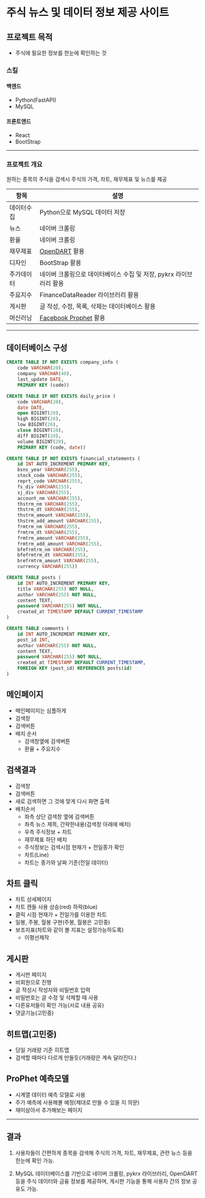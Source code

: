 # 주식 뉴스 및 데이터 정보 제공 사이트

## 프로젝트 목적
- 주식에 필요한 정보를 한눈에 확인하는 것

### 스킬

#### 백엔드
- Python(FastAPI)
- MySQL

#### 프론트엔드
- React
- BootStrap

---

### 프로젝트 개요  

원하는 종목의 주식을 검색시 주식의 가격, 차트, 재무제표 및 뉴스를 제공

|항목      | 설명                                                                               |
|----------|-----------------------------------------------------------------------------------|
|데이터수집| Python으로 MySQL 데이터 저장                                                       |
|뉴스      | 네이버 크롤링                                                                      |
|환율      | 네이버 크롤링                                                                      |
|재무제표  | [OpenDART](https://opendart.fss.or.kr/intro/main.do) 활용                          |
|디자인    | BootStrap 활용                                                                     |
|주가데이터| 네이버 크롤링으로 데이터베이스 수집 및 저장, pykrx 라이브러리 활용                    |
|주요지수  | FinanceDataReader 라이브러리 활용                                                   |
|게시판    | 글 작성, 수정, 목록, 삭제는 데이터베이스 활용                                        |
|머신러닝  | [Facebook Prophet](https://facebook.github.io/prophet/docs/quick_start.html) 활용  |

---

## 데이터베이스 구성

```sql
CREATE TABLE IF NOT EXISTS company_info (
    code VARCHAR(20),
    company VARCHAR(40),
    last_update DATE,
    PRIMARY KEY (code))
```

```sql
CREATE TABLE IF NOT EXISTS daily_price (
    code VARCHAR(20),
    date DATE,
    open BIGINT(20),
    high BIGINT(20),
    low BIGINT(20),
    close BIGINT(20),
    diff BIGINT(20),
    volume BIGINT(20),
    PRIMARY KEY (code, date))
```

```sql
CREATE TABLE IF NOT EXISTS financial_statements (
    id INT AUTO_INCREMENT PRIMARY KEY,
    bsns_year VARCHAR(255),
    stock_code VARCHAR(255),
    reprt_code VARCHAR(255),
    fs_div VARCHAR(255),
    sj_div VARCHAR(255),
    account_nm VARCHAR(255),
    thstrm_nm VARCHAR(255),
    thstrm_dt VARCHAR(255),
    thstrm_amount VARCHAR(255),
    thstrm_add_amount VARCHAR(255),
    frmtrm_nm VARCHAR(255),
    frmtrm_dt VARCHAR(255),
    frmtrm_amount VARCHAR(255),
    frmtrm_add_amount VARCHAR(255),
    bfefrmtrm_nm VARCHAR(255),
    bfefrmtrm_dt VARCHAR(255),
    brefrmtrm_amount VARCHAR(255),
    currency VARCHAR(255))
```

```sql
CREATE TABLE posts (
    id INT AUTO_INCREMENT PRIMARY KEY,
    title VARCHAR(255) NOT NULL,
    author VARCHAR(255) NOT NULL,
    content TEXT,
    password VARCHAR(255) NOT NULL,
    created_at TIMESTAMP DEFAULT CURRENT_TIMESTAMP
)
```

```sql
CREATE TABLE comments (
    id INT AUTO_INCREMENT PRIMARY KEY,
    post_id INT,
    author VARCHAR(255) NOT NULL,
    content TEXT,
    password VARCHAR(255) NOT NULL, 
    created_at TIMESTAMP DEFAULT CURRENT_TIMESTAMP,
    FOREIGN KEY (post_id) REFERENCES posts(id)
)
```
## 메인페이지
- 메인페이지는 심플하게
- 검색창
- 검색버튼
- 배치 순서
    - 검색창옆에 검색버튼
    - 환율 + 주요지수 

## 검색결과
- 검색창
- 검색버튼
- 새로 검색하면 그 것에 맞게 다시 화면 출력
- 배치순서
    - 좌측 상단 검색창 옆에 검색버튼
    - 좌측 뉴스 제목, 간략한내용(검색창 아래에 배치)
    - 우측 주식정보 + 차트
    - 재무제표 하단 배치
    - 주식정보는 검색시점 현재가 + 전일종가 확인
    - 차트(Line)
    - 차트는 종가와 날짜 기준(전일 데이터)
    
## 차트 클릭
- 차트 상세페이지
- 차트 캔들 사용 상승(red) 하락(blue)
- 클릭 시점 현재가 + 전일가를 이용한 차트
- 일봉, 주봉, 월봉 구현(주봉, 월봉은 고민중)
- 보조지표(차트와 같이 볼 지표는 설정가능하도록)
  - 이평선제작 

## 게시판
- 게시판 페이지
- 비회원으로 진행
- 글 작성시 작성자와 비밀번호 입력
- 비밀번호는 글 수정 및 삭제할 때 사용
- 다른유저들이 확인 가능(서로 내용 공유)
- 댓글기능(고민중)

## 히트맵(고민중)
- 당일 거래량 기준 히트맵
- 검색할 때마다 다르게 만들듯(거래량은 계속 달라진다.)

## ProPhet 예측모델
- 시계열 데이터 예측 모델로 사용
- 주가 예측에 사용해볼 예정(제대로 만들 수 있을 지 의문)
- 재미삼아서 추가해보는 페이지

---

## 결과

1. 사용자들이 간편하게 종목을 검색해 주식의 가격, 차트, 재무제표, 관련 뉴스 등을 한눈에 확인 가능.

2. MySQL 데이터베이스를 기반으로 네이버 크롤링, pykrx 라이브러리, OpenDART 등을 주식 데이터와 금융 정보를 제공하며, 게시판 기능을 통해 사용자 간의 정보 공유도 가능.